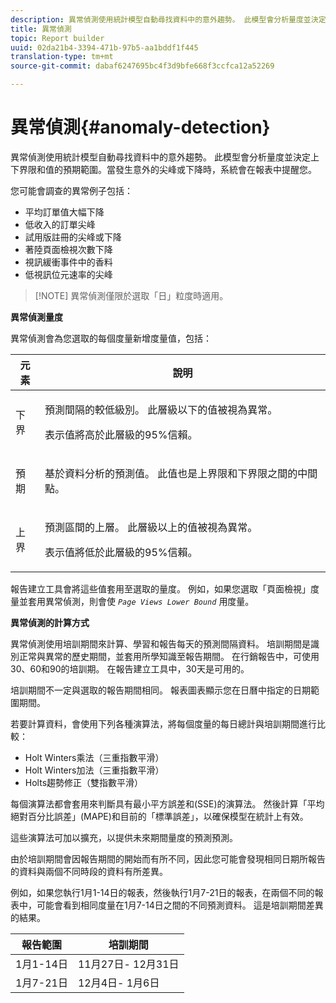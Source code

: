 ```yaml
---
description: 異常偵測使用統計模型自動尋找資料中的意外趨勢。 此模型會分析量度並決定上下界限和值的預期範圍。當發生意外的尖峰或下降時，系統會在報表中提醒您。
title: 異常偵測
topic: Report builder
uuid: 02da21b4-3394-471b-97b5-aa1bddf1f445
translation-type: tm+mt
source-git-commit: dabaf6247695bc4f3d9bfe668f3ccfca12a52269

---
```



# 異常偵測{#anomaly-detection}

異常偵測使用統計模型自動尋找資料中的意外趨勢。 此模型會分析量度並決定上下界限和值的預期範圍。當發生意外的尖峰或下降時，系統會在報表中提醒您。

您可能會調查的異常例子包括：

* 平均訂單值大幅下降
* 低收入的訂單尖峰
* 試用版註冊的尖峰或下降
* 著陸頁面檢視次數下降
* 視訊緩衝事件中的香料
* 低視訊位元速率的尖峰

>[!NOTE] 異常偵測僅限於選取「日」粒度時適用。

<p class="head"> <b>異常偵測量度</b> </p>

異常偵測會為您選取的每個度量新增度量值，包括：

<table id="table_BF75FC874634498DB6632C12CBD8D533"> 
 <thead> 
  <tr> 
   <th colname="col1" class="entry"> 元素 </th> 
   <th colname="col2" class="entry"> 說明 </th> 
  </tr> 
 </thead>
 <tbody> 
  <tr> 
   <td colname="col1"> 下界 </td> 
   <td colname="col2"> <p>預測間隔的較低級別。 此層級以下的值被視為異常。 </p> <p>表示值將高於此層級的95%信賴。 </p> </td> 
  </tr> 
  <tr> 
   <td colname="col1"> 預期 </td> 
   <td colname="col2"> <p>基於資料分析的預測值。 此值也是上界限和下界限之間的中間點。 </p> </td> 
  </tr> 
  <tr> 
   <td colname="col1"> 上界 </td> 
   <td colname="col2"> <p>預測區間的上層。 此層級以上的值被視為異常。 </p> <p>表示值將低於此層級的95%信賴。 </p> </td> 
  </tr> 
 </tbody> 
</table>

報告建立工具會將這些值套用至選取的量度。 例如，如果您選取「頁面檢視」度量並套用異常偵測，則會使 *`Page Views Lower Bound`* 用度量。

**異常偵測的計算方式**

異常偵測使用培訓期間來計算、學習和報告每天的預測間隔資料。 培訓期間是識別正常與異常的歷史期間，並套用所學知識至報告期間。 在行銷報告中，可使用30、60和90的培訓期。 在報告建立工具中，30天是可用的。

培訓期間不一定與選取的報告期間相同。 報表圖表顯示您在日曆中指定的日期範圍期間。

若要計算資料，會使用下列各種演算法，將每個度量的每日總計與培訓期間進行比較：

* Holt Winters乘法（三重指數平滑）
* Holt Winters加法（三重指數平滑）
* Holts趨勢修正（雙指數平滑）

每個演算法都會套用來判斷具有最小平方誤差和(SSE)的演算法。 然後計算「平均絕對百分比誤差」(MAPE)和目前的「標準誤差」，以確保模型在統計上有效。

這些演算法可加以擴充，以提供未來期間量度的預測預測。

由於培訓期間會因報告期間的開始而有所不同，因此您可能會發現相同日期所報告的資料與兩個不同時段的資料有所差異。

例如，如果您執行1月1-14日的報表，然後執行1月7-21日的報表，在兩個不同的報表中，可能會看到相同度量在1月7-14日之間的不同預測資料。 這是培訓期間差異的結果。

| 報告範圍 | 培訓期間 |
|--- |--- |
| 1月1-14日 | 11月27日- 12月31日 |
| 1月7-21日 | 12月4日- 1月6日 |
